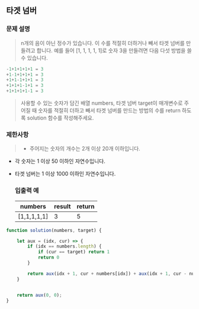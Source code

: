 
## 타겟 넘버

### 문제 설명
  > n개의 음이 아닌 정수가 있습니다. 이 수를 적절히 더하거나 빼서 타겟 넘버를 만들려고 합니다. 예를 들어 [1, 1, 1, 1, 1]로 숫자 3을 만들려면 다음 다섯 방법을 쓸 수 있습니다.
  >
```js
-1+1+1+1+1 = 3
+1-1+1+1+1 = 3
+1+1-1+1+1 = 3
+1+1+1-1+1 = 3
+1+1+1+1-1 = 3
```
>사용할 수 있는 숫자가 담긴 배열 numbers, 타겟 넘버 target이 매개변수로 주어질 때 숫자를 적절히 더하고 빼서 타겟 넘버를 만드는 방법의 수를 return 하도록 solution 함수를 작성해주세요.

  ### 제한사항
  >- 주어지는 숫자의 개수는 2개 이상 20개 이하입니다.
- 각 숫자는 1 이상 50 이하인 자연수입니다.
- 타겟 넘버는 1 이상 1000 이하인 자연수입니다.
  
  ### 입출력 예
  | numbers     | result | return |
  | ----------- | ------ | ------ |
  | [1,1,1,1,1] | 3      | 5      |
  
```js
function solution(numbers, target) {

    let aux = (idx, cur) => {
        if (idx == numbers.length) {
            if (cur == target) return 1
            return 0
        }

        return aux(idx + 1, cur + numbers[idx]) + aux(idx + 1, cur - numbers[idx])
    }


    return aux(0, 0);
}
```